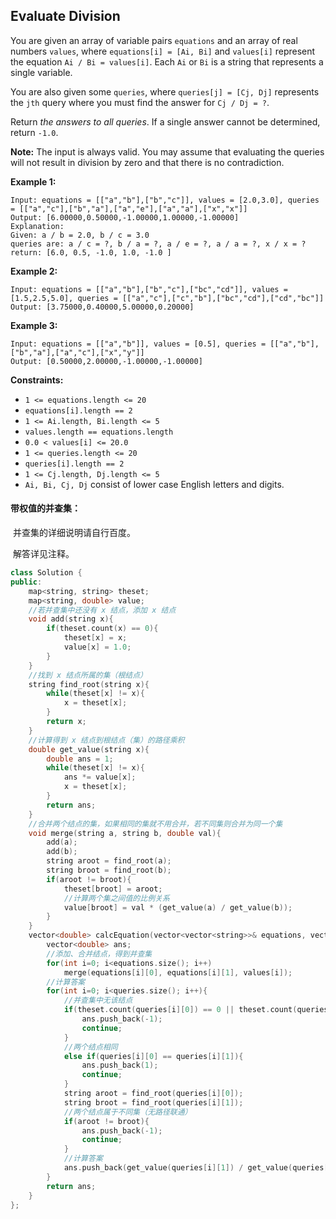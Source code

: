 ## Evaluate Division

You are given an array of variable pairs `equations` and an array of real numbers `values`, where `equations[i] = [Ai, Bi]` and `values[i]` represent the equation `Ai / Bi = values[i]`. Each `Ai` or `Bi` is a string that represents a single variable.

You are also given some `queries`, where `queries[j] = [Cj, Dj]` represents the `jth` query where you must find the answer for `Cj / Dj = ?`.

Return *the answers to all queries*. If a single answer cannot be determined, return `-1.0`.

**Note:** The input is always valid. You may assume that evaluating the queries will not result in division by zero and that there is no contradiction.

**Example 1:**

```
Input: equations = [["a","b"],["b","c"]], values = [2.0,3.0], queries = [["a","c"],["b","a"],["a","e"],["a","a"],["x","x"]]
Output: [6.00000,0.50000,-1.00000,1.00000,-1.00000]
Explanation: 
Given: a / b = 2.0, b / c = 3.0
queries are: a / c = ?, b / a = ?, a / e = ?, a / a = ?, x / x = ?
return: [6.0, 0.5, -1.0, 1.0, -1.0 ]
```

**Example 2:**

```
Input: equations = [["a","b"],["b","c"],["bc","cd"]], values = [1.5,2.5,5.0], queries = [["a","c"],["c","b"],["bc","cd"],["cd","bc"]]
Output: [3.75000,0.40000,5.00000,0.20000]
```

**Example 3:**

```
Input: equations = [["a","b"]], values = [0.5], queries = [["a","b"],["b","a"],["a","c"],["x","y"]]
Output: [0.50000,2.00000,-1.00000,-1.00000]
```

**Constraints:**

- `1 <= equations.length <= 20`
- `equations[i].length == 2`
- `1 <= Ai.length, Bi.length <= 5`
- `values.length == equations.length`
- `0.0 < values[i] <= 20.0`
- `1 <= queries.length <= 20`
- `queries[i].length == 2`
- `1 <= Cj.length, Dj.length <= 5`
- `Ai, Bi, Cj, Dj` consist of lower case English letters and digits.

#### 带权值的并查集：

​		并查集的详细说明请自行百度。

​		解答详见注释。

```c++
class Solution {
public:
    map<string, string> theset;
    map<string, double> value;
    //若并查集中还没有 x 结点，添加 x 结点
    void add(string x){
        if(theset.count(x) == 0){
            theset[x] = x;
            value[x] = 1.0;
        }
    }
    //找到 x 结点所属的集（根结点）
    string find_root(string x){
        while(theset[x] != x){
            x = theset[x];
        }
        return x;
    }
    //计算得到 x 结点到根结点（集）的路径乘积
    double get_value(string x){
        double ans = 1;
        while(theset[x] != x){
            ans *= value[x];
            x = theset[x];
        }
        return ans;
    }
    //合并两个结点的集，如果相同的集就不用合并，若不同集则合并为同一个集
    void merge(string a, string b, double val){
        add(a);
        add(b);
        string aroot = find_root(a);
        string broot = find_root(b);
        if(aroot != broot){
            theset[broot] = aroot;
            //计算两个集之间值的比例关系
            value[broot] = val * (get_value(a) / get_value(b));
        }
    }
    vector<double> calcEquation(vector<vector<string>>& equations, vector<double>& values, vector<vector<string>>& queries) {
        vector<double> ans;
        //添加、合并结点，得到并查集
        for(int i=0; i<equations.size(); i++)
            merge(equations[i][0], equations[i][1], values[i]);
        //计算答案
        for(int i=0; i<queries.size(); i++){
            //并查集中无该结点
            if(theset.count(queries[i][0]) == 0 || theset.count(queries[i][1]) == 0){
                ans.push_back(-1);
                continue;
            }
            //两个结点相同
            else if(queries[i][0] == queries[i][1]){
                ans.push_back(1);
                continue;
            }
            string aroot = find_root(queries[i][0]);
            string broot = find_root(queries[i][1]);
            //两个结点属于不同集（无路径联通）
            if(aroot != broot){
                ans.push_back(-1);
                continue;
            }
            //计算答案
            ans.push_back(get_value(queries[i][1]) / get_value(queries[i][0]));
        }
        return ans;
    }
};
```

